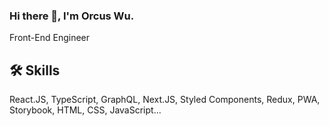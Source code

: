 ### Hi there 👋, I'm Orcus Wu.
Front-End Engineer

## 🛠 Skills
React.JS, TypeScript, GraphQL, Next.JS, Styled Components, Redux, PWA, Storybook, HTML, CSS, JavaScript...

